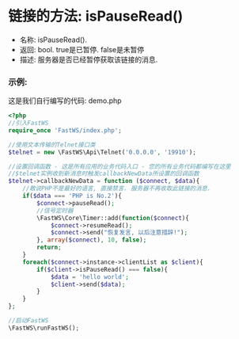 # 链接的方法: isPauseRead()

- 名称: isPauseRead().
- 返回: bool. true是已暂停. false是未暂停 
- 描述: 服务器是否已经暂停获取该链接的消息.

### 示例:
这是我们自行编写的代码: demo.php
```php
<?php
//引入FastWS
require_once 'FastWS/index.php';

//使用文本传输的Telnet接口类
$telnet = new \FastWS\Api\Telnet('0.0.0.0', '19910');

//设置回调函数 - 这是所有应用的业务代码入口 - 您的所有业务代码都编写在这里
//$telnet实例收到新消息时触发callbackNewData所设置的回调函数
$telnet->callbackNewData = function ($connect, $data){
    //敢说PHP不是最好的语言, 直接禁言. 服务器不再收取此链接的消息.
    if($data === 'PHP is No.2'){
        $connect->pauseRead();
        //信号定时器
        \FastWS\Core\Timer::add(function($connect){
            $connect->resumeRead();
            $connect->send("恢复发言, 以后注意措辞!");
        }, array($connect), 10, false);
        return;
    }
    foreach($connect->instance->clientList as $client){
        if($client->isPauseRead() === false){
            $data = 'hello world';
            $client->send($data);
        }
    }
};

//启动FastWS
\FastWS\runFastWS();
```